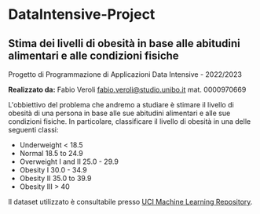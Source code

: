 # DataIntensive-Project
## Stima dei livelli di obesità in base alle abitudini alimentari e alle condizioni fisiche
Progetto di Programmazione di Applicazioni Data Intensive - 2022/2023

**Realizzato da:** Fabio Veroli fabio.veroli@studio.unibo.it mat. 0000970669

L'obbiettivo del problema che andremo a studiare è stimare il livello di obesità di una persona in base alle sue abitudini alimentari e alle sue condizioni fisiche. In particolare, classificare il livello di obesità in una delle seguenti classi:
- Underweight < 18.5
- Normal 18.5 to 24.9
- Overweight I and II 25.0 - 29.9
- Obesity I 30.0 - 34.9
- Obesity II 35.0 to 39.9
- Obesity III > 40

Il dataset utilizzato è consultabile presso [UCI Machine Learning Repository](https://archive.ics.uci.edu/dataset/544/estimation+of+obesity+levels+based+on+eating+habits+and+physical+condition). 

